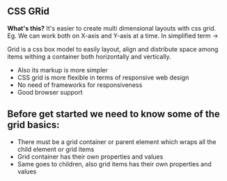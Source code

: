 ﻿## CSS GRid

**What's this?**
It's easier to create multi dimensional layouts with css grid. Eg. We can work both on X-axis and Y-axis at a time. In simplified term ->

Grid is a css box model to easily layout, align and distribute space among items withing a container both horizontally and vertically.

- Also its markup is more simpler
- CSS grid is more flexible in terms of responsive web design
- No need of frameworks for responsiveness 
- Good browser support

## Before get started we need to know some of the grid basics:
- There must be a grid container or parent element which wraps all the child element or grid items
- Grid container has their own properties and values
- Same goes to children, also grid items has their own properties and values
